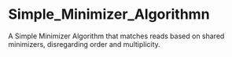 # Simple_Minimizer_Algorithmn
A Simple Minimizer Algorithm that matches reads based on shared minimizers, disregarding order and multiplicity.
